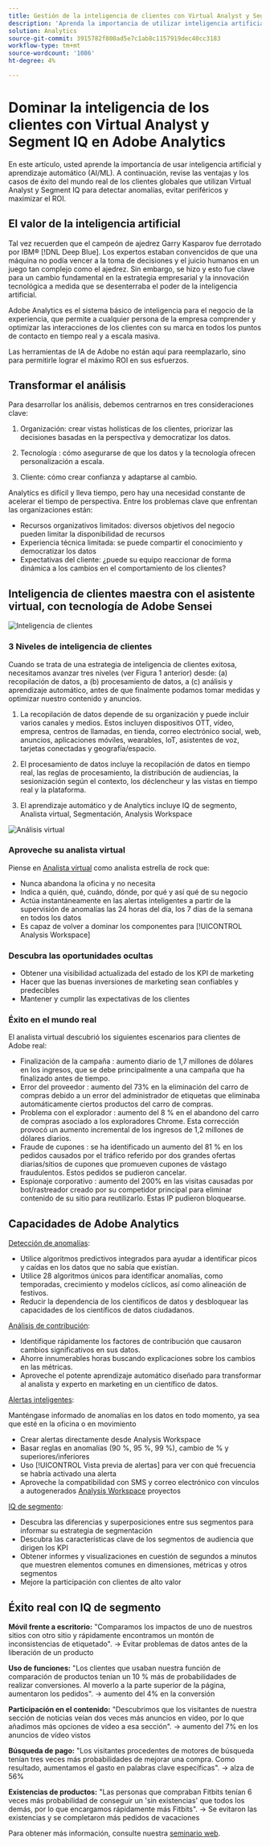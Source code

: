 ```yaml
---
title: Gestión de la inteligencia de clientes con Virtual Analyst y Segment IQ
description: 'Aprenda la importancia de utilizar inteligencia artificial y aprendizaje automático (AI/ML). Consulte las ventajas y aprenda de los casos de éxito del mundo real de los clientes globales que utilizan Virtual Analyst y Segment IQ para detectar anomalías, evitar periféricos y maximizar el ROI. '
solution: Analytics
source-git-commit: 3915782f800ad5e7c1ab8c1157919dec40cc3183
workflow-type: tm+mt
source-wordcount: '1086'
ht-degree: 4%

---
```


# Dominar la inteligencia de los clientes con Virtual Analyst y Segment IQ en Adobe Analytics

En este artículo, usted aprende la importancia de usar inteligencia artificial y aprendizaje automático (AI/ML). A continuación, revise las ventajas y los casos de éxito del mundo real de los clientes globales que utilizan Virtual Analyst y Segment IQ para detectar anomalías, evitar periféricos y maximizar el ROI.

## El valor de la inteligencia artificial

Tal vez recuerden que el campeón de ajedrez Garry Kasparov fue derrotado por IBM® [!DNL Deep Blue]. Los expertos estaban convencidos de que una máquina no podía vencer a la toma de decisiones y el juicio humanos en un juego tan complejo como el ajedrez. Sin embargo, se hizo y esto fue clave para un cambio fundamental en la estrategia empresarial y la innovación tecnológica a medida que se desenterraba el poder de la inteligencia artificial.

Adobe Analytics es el sistema básico de inteligencia para el negocio de la experiencia, que permite a cualquier persona de la empresa comprender y optimizar las interacciones de los clientes con su marca en todos los puntos de contacto en tiempo real y a escala masiva.

Las herramientas de IA de Adobe no están aquí para reemplazarlo, sino para permitirle lograr el máximo ROI en sus esfuerzos.

## Transformar el análisis

Para desarrollar los análisis, debemos centrarnos en tres consideraciones clave:

1. Organización: crear vistas holísticas de los clientes, priorizar las decisiones basadas en la perspectiva y democratizar los datos.

1. Tecnología : cómo asegurarse de que los datos y la tecnología ofrecen personalización a escala.

1. Cliente: cómo crear confianza y adaptarse al cambio.

Analytics es difícil y lleva tiempo, pero hay una necesidad constante de acelerar el tiempo de perspectiva. Entre los problemas clave que enfrentan las organizaciones están:

* Recursos organizativos limitados: diversos objetivos del negocio pueden limitar la disponibilidad de recursos
* Experiencia técnica limitada: se puede compartir el conocimiento y democratizar los datos
* Expectativas del cliente: ¿puede su equipo reaccionar de forma dinámica a los cambios en el comportamiento de los clientes?

## Inteligencia de clientes maestra con el asistente virtual, con tecnología de Adobe Sensei

![Inteligencia de clientes](assets/customer-intelligence.png)

### 3 Niveles de inteligencia de clientes

Cuando se trata de una estrategia de inteligencia de clientes exitosa, necesitamos avanzar tres niveles (ver Figura 1 anterior) desde: (a) recopilación de datos, a (b) procesamiento de datos, a (c) análisis y aprendizaje automático, antes de que finalmente podamos tomar medidas y optimizar nuestro contenido y anuncios.

1. La recopilación de datos depende de su organización y puede incluir varios canales y medios. Estos incluyen dispositivos OTT, vídeo, empresa, centros de llamadas, en tienda, correo electrónico social, web, anuncios, aplicaciones móviles, wearables, IoT, asistentes de voz, tarjetas conectadas y geografía/espacio.

1. El procesamiento de datos incluye la recopilación de datos en tiempo real, las reglas de procesamiento, la distribución de audiencias, la sesionización según el contexto, los déclencheur y las vistas en tiempo real y la plataforma.

1. El aprendizaje automático y de Analytics incluye IQ de segmento, Analista virtual, Segmentación, Analysis Workspace

![Análisis virtual](assets/virtual-analysis.png)

### Aproveche su analista virtual

Piense en [Analista virtual](https://experienceleague.adobe.com/docs/analytics/analyze/analysis-workspace/virtual-analyst/overview.html?lang=en) como analista estrella de rock que:

* Nunca abandona la oficina y no necesita
* Indica a quién, qué, cuándo, dónde, por qué y así qué de su negocio
* Actúa instantáneamente en las alertas inteligentes a partir de la supervisión de anomalías las 24 horas del día, los 7 días de la semana en todos los datos
* Es capaz de volver a dominar los componentes para [!UICONTROL Analysis Workspace]

### Descubra las oportunidades ocultas

* Obtener una visibilidad actualizada del estado de los KPI de marketing
* Hacer que las buenas inversiones de marketing sean confiables y predecibles
* Mantener y cumplir las expectativas de los clientes

### Éxito en el mundo real

El analista virtual descubrió los siguientes escenarios para clientes de Adobe real:

* Finalización de la campaña : aumento diario de 1,7 millones de dólares en los ingresos, que se debe principalmente a una campaña que ha finalizado antes de tiempo.
* Error del proveedor : aumento del 73% en la eliminación del carro de compras debido a un error del administrador de etiquetas que eliminaba automáticamente ciertos productos del carro de compras.
* Problema con el explorador : aumento del 8 % en el abandono del carro de compras asociado a los exploradores Chrome. Esta corrección provocó un aumento incremental de los ingresos de 1,2 millones de dólares diarios.
* Fraude de cupones : se ha identificado un aumento del 81 % en los pedidos causados por el tráfico referido por dos grandes ofertas diarias/sitios de cupones que promueven cupones de vástago fraudulentos. Estos pedidos se pudieron cancelar.
* Espionaje corporativo : aumento del 200% en las visitas causadas por bot/rastreador creado por su competidor principal para eliminar contenido de su sitio para reutilizarlo. Estas IP pudieron bloquearse.

## Capacidades de Adobe Analytics

[Detección de anomalías](https://experienceleague.adobe.com/docs/analytics/analyze/analysis-workspace/virtual-analyst/anomaly-detection/anomaly-detection.html?lang=en):

* Utilice algoritmos predictivos integrados para ayudar a identificar picos y caídas en los datos que no sabía que existían.
* Utilice 28 algoritmos únicos para identificar anomalías, como temporadas, crecimiento y modelos cíclicos, así como alineación de festivos.
* Reducir la dependencia de los científicos de datos y desbloquear las capacidades de los científicos de datos ciudadanos.

[Análisis de contribución](https://experienceleague.adobe.com/docs/analytics/analyze/analysis-workspace/virtual-analyst/contribution-analysis/ca-tokens.html?lang=en):

* Identifique rápidamente los factores de contribución que causaron cambios significativos en sus datos.
* Ahorre innumerables horas buscando explicaciones sobre los cambios en las métricas.
* Aproveche el potente aprendizaje automático diseñado para transformar al analista y experto en marketing en un científico de datos.

[Alertas inteligentes](https://experienceleague.adobe.com/docs/analytics/analyze/analysis-workspace/virtual-analyst/intelligent-alerts/intellligent-alerts.html?lang=en):

Manténgase informado de anomalías en los datos en todo momento, ya sea que esté en la oficina o en movimiento

* Crear alertas directamente desde Analysis Workspace
* Basar reglas en anomalías (90 %, 95 %, 99 %), cambio de % y superiores/inferiores
* Uso [!UICONTROL Vista previa de alertas] para ver con qué frecuencia se habría activado una alerta
* Aproveche la compatibilidad con SMS y correo electrónico con vínculos a autogenerados [Analysis Workspace](https://experienceleague.adobe.com/docs/analytics/analyze/analysis-workspace/home.html?lang=en) proyectos

[IQ de segmento](https://experienceleague.adobe.com/docs/analytics/analyze/analysis-workspace/segment-iq.html?lang=en):

* Descubra las diferencias y superposiciones entre sus segmentos para informar su estrategia de segmentación
* Descubra las características clave de los segmentos de audiencia que dirigen los KPI
* Obtener informes y visualizaciones en cuestión de segundos a minutos que muestren elementos comunes en dimensiones, métricas y otros segmentos
* Mejore la participación con clientes de alto valor

## Éxito real con IQ de segmento

**Móvil frente a escritorio:** &quot;Comparamos los impactos de uno de nuestros sitios con otro sitio y rápidamente encontramos un montón de inconsistencias de etiquetado&quot;. → Evitar problemas de datos antes de la liberación de un producto

**Uso de funciones:** &quot;Los clientes que usaban nuestra función de comparación de productos tenían un 10 % más de probabilidades de realizar conversiones. Al moverlo a la parte superior de la página, aumentaron los pedidos&quot;. → aumento del 4% en la conversión

**Participación en el contenido:** &quot;Descubrimos que los visitantes de nuestra sección de noticias veían dos veces más anuncios en vídeo, por lo que añadimos más opciones de vídeo a esa sección&quot;. → aumento del 7% en los anuncios de vídeo vistos

**Búsqueda de pago:** &quot;Los visitantes procedentes de motores de búsqueda tenían tres veces más probabilidades de mejorar una compra. Como resultado, aumentamos el gasto en palabras clave específicas&quot;. → alza de 56%

**Existencias de productos:** &quot;Las personas que compraban Fitbits tenían 6 veces más probabilidad de conseguir un &#39;sin existencias&#39; que todos los demás, por lo que encargamos rápidamente más Fitbits&quot;. → Se evitaron las existencias y se completaron más pedidos de vacaciones

Para obtener más información, consulte nuestra [seminario web](https://adobecustomersuccess.adobeconnect.com/pmetho6ivh68/).
